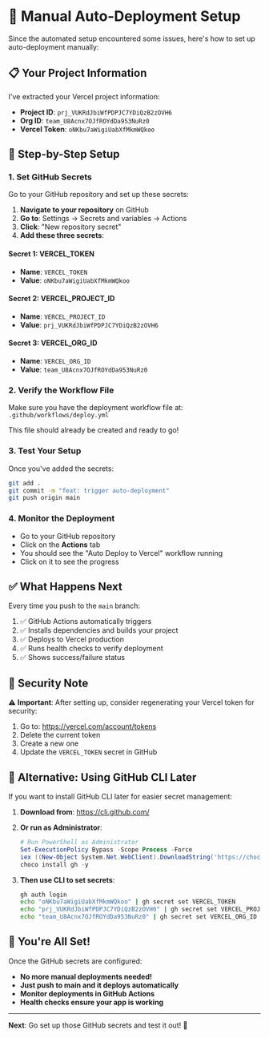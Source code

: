 # 🔧 Manual Auto-Deployment Setup

Since the automated setup encountered some issues, here's how to set up auto-deployment manually:

## 📋 Your Project Information

I've extracted your Vercel project information:

- **Project ID**: `prj_VUKRdJbiWfPDPJC7YDiQzB2zOVH6`
- **Org ID**: `team_U8Acnx7OJfROYdDa953NuRz0`
- **Vercel Token**: `oNKbu7aWigiUabXfMkmWQkoo`

## 🎯 Step-by-Step Setup

### 1. Set GitHub Secrets

Go to your GitHub repository and set up these secrets:

1. **Navigate to your repository** on GitHub
2. **Go to**: Settings → Secrets and variables → Actions
3. **Click**: "New repository secret"
4. **Add these three secrets**:

#### Secret 1: VERCEL_TOKEN
- **Name**: `VERCEL_TOKEN`
- **Value**: `oNKbu7aWigiUabXfMkmWQkoo`

#### Secret 2: VERCEL_PROJECT_ID
- **Name**: `VERCEL_PROJECT_ID`
- **Value**: `prj_VUKRdJbiWfPDPJC7YDiQzB2zOVH6`

#### Secret 3: VERCEL_ORG_ID
- **Name**: `VERCEL_ORG_ID`  
- **Value**: `team_U8Acnx7OJfROYdDa953NuRz0`

### 2. Verify the Workflow File

Make sure you have the deployment workflow file at:
`.github/workflows/deploy.yml`

This file should already be created and ready to go!

### 3. Test Your Setup

Once you've added the secrets:

```bash
git add .
git commit -m "feat: trigger auto-deployment"
git push origin main
```

### 4. Monitor the Deployment

- Go to your GitHub repository
- Click on the **Actions** tab
- You should see the "Auto Deploy to Vercel" workflow running
- Click on it to see the progress

## ✅ What Happens Next

Every time you push to the `main` branch:

1. ✅ GitHub Actions automatically triggers
2. ✅ Installs dependencies and builds your project
3. ✅ Deploys to Vercel production
4. ✅ Runs health checks to verify deployment
5. ✅ Shows success/failure status

## 🚨 Security Note

⚠️ **Important**: After setting up, consider regenerating your Vercel token for security:

1. Go to: https://vercel.com/account/tokens
2. Delete the current token
3. Create a new one
4. Update the `VERCEL_TOKEN` secret in GitHub

## 🔄 Alternative: Using GitHub CLI Later

If you want to install GitHub CLI later for easier secret management:

1. **Download from**: https://cli.github.com/
2. **Or run as Administrator**:
   ```powershell
   # Run PowerShell as Administrator
   Set-ExecutionPolicy Bypass -Scope Process -Force
   iex ((New-Object System.Net.WebClient).DownloadString('https://chocolatey.org/install.ps1'))
   choco install gh -y
   ```

3. **Then use CLI to set secrets**:
   ```bash
   gh auth login
   echo "oNKbu7aWigiUabXfMkmWQkoo" | gh secret set VERCEL_TOKEN
   echo "prj_VUKRdJbiWfPDPJC7YDiQzB2zOVH6" | gh secret set VERCEL_PROJECT_ID
   echo "team_U8Acnx7OJfROYdDa953NuRz0" | gh secret set VERCEL_ORG_ID
   ```

## 🎉 You're All Set!

Once the GitHub secrets are configured:

- **No more manual deployments needed!** 
- **Just push to main and it deploys automatically**
- **Monitor deployments in GitHub Actions**
- **Health checks ensure your app is working**

---

**Next**: Go set up those GitHub secrets and test it out! 🚀